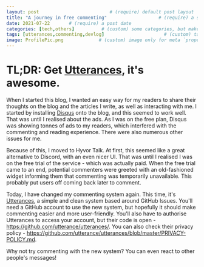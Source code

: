 ```yaml
---
layout: post                          # (require) default post layout
title: "A journey in free commenting"                   # (require) a string title
date: 2021-07-22       # (require) a post date
categories: [tech,others]          # (custom) some categories, but makesure these categories already exists inside path of `category/`
tags: [utterances,commenting,devlog]                      # (custom) tags only for meta `property="article:tag"`
image: ProfilePic.png             # (custom) image only for meta `property="og:image"`, save your image inside path of `static/img/_posts`
---
```

# TL;DR: Get [Utterances](https://utteranc.es), it's awesome.
When I started this blog, I wanted an easy way for my readers to share their thoughts on the blog and the articles I write, as well as interacting with me.
I started by installing [Disqus](https://disqus.com) onto the blog, and this seemed to work well. That was until I realised about the ads. As I was on the free plan, Disqus was showing tonnes of ads to my readers, which interfered with the commenting and reading experience. There were also numerous other issues for me.

Because of this, I moved to Hyvor Talk. At first, this seemed like a great alternative to Discord, with an even nicer UI. That was until I realised I was on the free trial of the service - which was actually paid. When the free trial came to an end, potential commenters were greeted with an old-fashioned widget informing them that commenting was temporarily unavailable. This probably put users off coming back later to comment.

Today, I have changed my commenting system again. This time, it's [Utterances](https://utteranc.es), a simple and clean system based around GitHub Issues. You'll need a GitHub account to use the new system, but hopefully it should make commenting easier and more user-friendly. You'll also have to authorise Utterances to access your account, but their code is open - https://github.com/utterance/utterances/. You can also check their privacy policy - https://github.com/utterance/utterances/blob/master/PRIVACY-POLICY.md.

Why not try commenting with the new system? You can even react to other people's messages!
